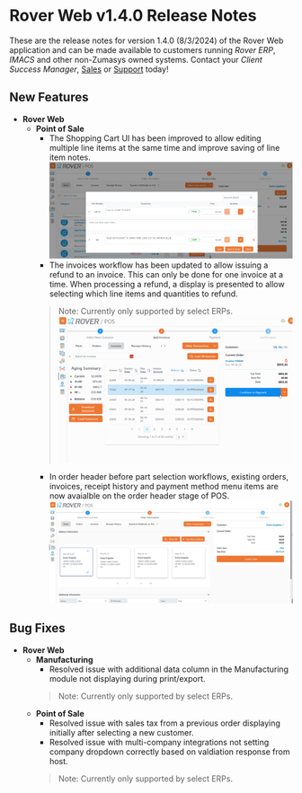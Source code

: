 # Rover Web v1.4.0 Release Notes

<badge text= "Version 1.4.0" vertical="middle" />

<PageHeader />

These are the release notes for version 1.4.0 (8/3/2024) of the Rover Web application and can be made available to customers running _Rover ERP_, _IMACS_ and other non-Zumasys owned systems. Contact your _Client Success Manager_, [Sales](mailto:sales@zumasys.com?subject=Rover%20Web%20v1.4.0) or [Support](mailto:help@zumasys.com?subject=Rover%20Web%20v1.4.0) today!

## New Features
- **Rover Web**
  - **Point of Sale**
    - The Shopping Cart UI has been improved to allow editing multiple line items at the same time and improve saving of line item notes.
    ![Cart Updates](./CartUpdates.png)
    - The invoices workflow has been updated to allow issuing a refund to an invoice. This can only be done for one invoice at a time. When processing a refund, a display is presented to allow selecting which line items and quantities to refund.
    > Note: Currently only supported by select ERPs.
    ![Invoice Credit](./pos-invoice-refund.gif)
    - In order header before part selection workflows, existing orders, invoices, receipt history and payment method menu items are now avaialble on the order header stage of POS.
    ![Order Header Menu](./OrderHeaderMenu.png)
## Bug Fixes

- **Rover Web**
    - **Manufacturing**
      - Resolved issue with additional data column in the  Manufacturing module not displaying during print/export.
      > Note: Currently only supported by select ERPs.
    - **Point of Sale**
      - Resolved issue with sales tax from a previous order displaying initially after selecting a new customer.
      - Resolved issue with multi-company integrations not setting company dropdown correctly based on valdiation response from host.
      > Note: Currently only supported by select ERPs.
<PageFooter />
